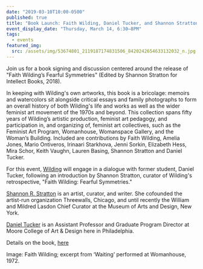 ```yaml
---
date: "2019-03-10T10:00-0500"
published: true
title: "Book Launch: Faith Wilding, Daniel Tucker, and Shannon Stratton"
event_display_date: "Thursday, March 14, 6:30–8PM"
tags:
  - events
featured_img:
  src: /assets/img/53674801_2119187174831506_8420242654633132032_n.jpg
---
```


Join us for a book signing and discussion centered around the release of "Faith Wilding’s Fearful Symmetries" (Edited by Shannon Stratton for Intellect Books, 2018).

In keeping with Wilding's own artworks, this book is a bricolage: memoirs and watercolors sit alongside critical essays and family photographs to form an overall history of both Wilding's life and works as well as the wider feminist art movement of the 1970s and beyond. This collection spans fifty years of Wilding’s artistic production, feminist art pedagogy, and participation in, and organizing of, feminist art collectives, such as the Feminist Art Program, Womanhouse, Womanspace Gallery, and the Woman’s Building. Included are contributions by Faith Wilding, Amelia Jones, Mario Ontiveros, Irinaari Starkhova, Jenni Sorkin, Elizabeth Hess, Mira Schor, Keith Vaughn, Lauren Basing, Shannon Stratton and Daniel Tucker.

For this event, [Wilding](https://en.wikipedia.org/wiki/Faith_Wilding) will engage in a dialogue with former student, Daniel Tucker, following an introduction by Shannon Stratton, curator of Wilding's retrospective, "Faith Wilding: Fearful Symmetries."

[Shannon R. Stratton](https://en.wikipedia.org/wiki/Shannon_R._Stratton) is an artist, curator, and writer. She cofounded the artist-run organization Threewalls, Chicago, and until recently the William and Mildred Lasdon Chief Curator at the Museum of Arts and Design, New York.

[Daniel Tucker](https://miscprojects.com/) is an Assistant Professor and Graduate Program Director at Moore College of Art & Design here in Philadelphia.

Details on the book, [here](https://www.press.uchicago.edu/ucp/books/book/distributed/F/bo31276209.html)

Image: Faith Wilding; excerpt from ‘Waiting’ performed at Womanhouse, 1972.
